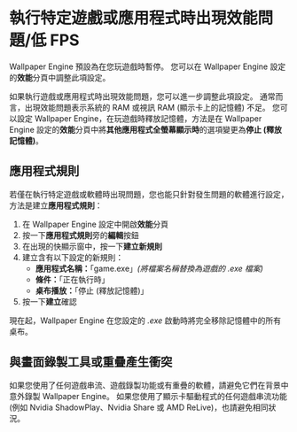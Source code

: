# 執行特定遊戲或應用程式時出現效能問題/低 FPS

Wallpaper Engine 預設為在您玩遊戲時暫停。 您可以在 Wallpaper Engine 設定的**效能**分頁中調整此項設定。

如果執行遊戲或應用程式時出現效能問題，您可以進一步調整此項設定。 通常而言，出現效能問題表示系統的 RAM 或視訊 RAM (顯示卡上的記憶體) 不足。 您可以設定 Wallpaper Engine，在玩遊戲時釋放記憶體，方法是在 Wallpaper Engine 設定的**效能**分頁中將**其他應用程式全螢幕顯示時**的選項變更為**停止 (釋放記憶體)**。

## 應用程式規則

若僅在執行特定遊戲或軟體時出現問題，您也能只針對發生問題的軟體進行設定，方法是建立**應用程式規則**：

1. 在 Wallpaper Engine 設定中開啟**效能**分頁
2. 按一下**應用程式規則**旁的**編輯**按鈕
3. 在出現的快顯示窗中，按一下**建立新規則**
4. 建立含有以下設定的新規則：
    * **應用程式名稱：**「game.exe」*(將檔案名稱替換為遊戲的 .exe 檔案)*
    * **條件：**「正在執行時」
    * **桌布播放：**「停止 (釋放記憶體)」
5. 按一下**建立**確認

現在起，Wallpaper Engine 在您設定的 *.exe* 啟動時將完全移除記憶體中的所有桌布。

## 與畫面錄製工具或重疊產生衝突

如果您使用了任何遊戲串流、遊戲錄製功能或有重疊的軟體，請避免它們在背景中意外錄製 Wallpaper Engine。 如果您使用了顯示卡驅動程式的任何遊戲串流功能 (例如 Nvidia ShadowPlay、Nvidia Share 或 AMD ReLive)，也請避免相同狀況。
